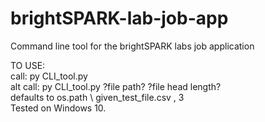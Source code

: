 # brightSPARK-lab-job-app

Command line tool for the brightSPARK labs job application

  TO USE:<br/>
  call: py CLI_tool.py<br/>
  alt call: py CLI_tool.py ?file path? ?file head length? <br/>
  defaults to os.path \ given_test_file.csv , 3<br/>
  Tested on Windows 10. 
